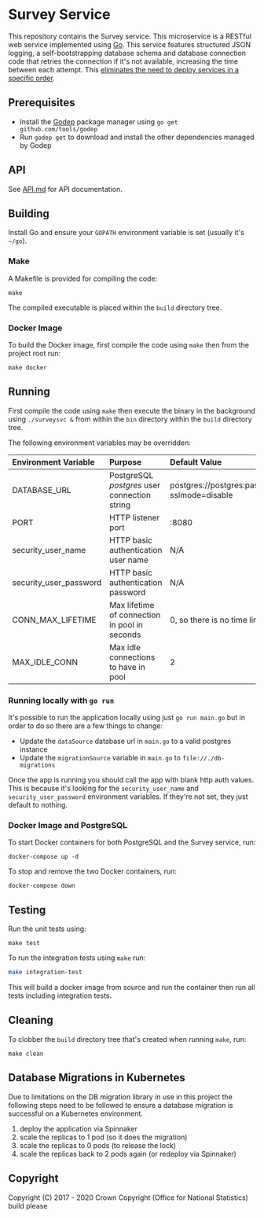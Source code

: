 # Survey Service
This repository contains the Survey service. This microservice is a RESTful web service implemented using [Go](https://golang.org/). This service features structured JSON logging, a self-bootstrapping database schema and database connection code that retries the connection if it's not available, increasing the time between each attempt. This [eliminates the need to deploy services in a specific order](https://medium.com/@kelseyhightower/12-fractured-apps-1080c73d481c).

## Prerequisites
* Install the [Godep](https://github.com/tools/godep) package manager using `go get github.com/tools/godep`
* Run `godep get` to download and install the other dependencies managed by Godep

## API
See [API.md](https://github.com/ONSdigital/rm-survey-service/blob/main/API.md) for API documentation.

## Building
Install Go and ensure your `GOPATH` environment variable is set (usually it's `~/go`).

### Make
A Makefile is provided for compiling the code:

```
make
```

The compiled executable is placed within the `build` directory tree.

### Docker Image
To build the Docker image, first compile the code using `make` then from the project root run:

```
make docker
```

## Running
First compile the code using `make` then execute the binary in the background using `./surveysvc &` from within the `bin` directory within the `build` directory tree.

The following environment variables may be overridden:

| Environment Variable   | Purpose                                       | Default Value                                                   |
|:-----------------------|:----------------------------------------------|:----------------------------------------------------------------|
| DATABASE_URL           | PostgreSQL *postgres* user connection string  | postgres://postgres:password@localhost/postgres?sslmode=disable |
| PORT                   | HTTP listener port                            | :8080                                                           |
| security_user_name     | HTTP basic authentication user name           | N/A                                                             |
| security_user_password | HTTP basic authentication password            | N/A                                                             |
| CONN_MAX_LIFETIME      | Max lifetime of connection in pool in seconds | 0, so there is no time limit                                    |
| MAX_IDLE_CONN          | Max idle connections to have in pool          | 2                                                               |


### Running locally with `go run`

It's possible to run the application locally using just `go run main.go` but in order to do so there are a few things
to change:
- Update the `dataSource` database url in `main.go` to a valid postgres instance
- Update the `migrationSource` variable in `main.go` to `file://./db-migrations`

Once the app is running you should call the app with blank http auth values. This is because it's looking for the
`security_user_name` and `security_user_password` environment variables.  If they're not set, they just default to nothing.

### Docker Image and PostgreSQL
To start Docker containers for both PostgreSQL and the Survey service, run:

```
docker-compose up -d
```

To stop and remove the two Docker containers, run:

```
docker-compose down
```

## Testing
Run the unit tests using:

```
make test
```

To run the integration tests using `make` run:
```bash
make integration-test
```

This will build a docker image from source and run the container then run all tests including integration tests.


## Cleaning
To clobber the `build` directory tree that's created when running `make`, run:

```
make clean
```

## Database Migrations in Kubernetes
Due to limitations on the DB migration library in use in this project the following steps need to be followed to ensure
a database migration is successful on a Kubernetes environment.

1. deploy the application via Spinnaker
1. scale the replicas to 1 pod (so it does the migration)
1. scale the replicas to 0 pods (to release the lock)
1. scale the replicas back to 2 pods again (or redeploy via Spinnaker)

## Copyright
Copyright (C) 2017 - 2020 Crown Copyright (Office for National Statistics)
build please